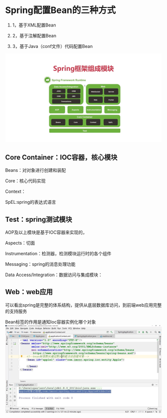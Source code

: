# Spring配置Bean的三种方式
1. 1，基于XML配置Bean

2. 2，基于注解配置Bean

3. 3，基于Java（conf文件）代码配置Bean

![](media/16183221200345/16183221473158.jpg)

## Core Container：IOC容器，核心模块

Beans：对对象进行创建和装配

Core：核心代码实现

Context：

SpEL:spring的表达式语言

## Test：spring测试模块

AOP及以上模块是基于IOC容器来实现的，

Aspects：切面

Instrumentation：检测器，检测模块运行时的各个组件

Messaging：spring的消息处理功能

Data Access/Integration：数据访问与集成模块：

## Web：web应用

可以看出spring是完整的体系结构，提供从底层数据库访问，到前端web应用完整的支持服务



Bean标签的作用是通知Ioc容器实例化哪个对象
![](media/16183221200345/16183221812628.jpg)
